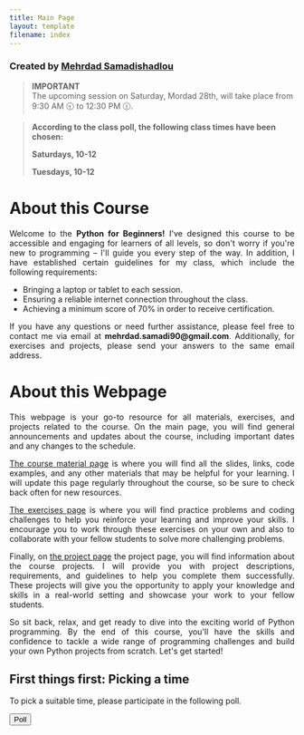 ```yaml
---
title: Main Page
layout: template
filename: index
--- 
```


### Created by <a href="https://github.com/MehrdadSamadishadlou">Mehrdad Samadishadlou</a>

> **IMPORTANT**  
> The upcoming session on Saturday, Mordad 28th, will take place from 9:30 AM 🕤  to 12:30 PM 🕧.


> **According to the class poll, the following class times have been chosen:**
> 
> **Saturdays, 10-12**
> 
> **Tuesdays, 10-12**


# About this Course

<p style='text-align: justify;'> 
Welcome to the <b>Python for Beginners!</b>  I've designed this course to be accessible and engaging for learners of all levels, so don't worry if you're new to programming – I'll guide you every step of the way. In addition, I have established certain guidelines for my class, which include the following requirements:
</p>

  - Bringing a laptop or tablet to each session.
  - Ensuring a reliable internet connection throughout the class.
  - Achieving a minimum score of 70% in order to receive certification.
  
<p style='text-align: justify;'> 
If you have any questions or need further assistance, please feel free to contact me via email at <b>mehrdad.samadi90@gmail.com</b>. Additionally, for exercises and projects, please send your answers to the same email address.
</p>

# About this Webpage

<p style='text-align: justify;'>
This webpage is your go-to resource for all materials, exercises, and projects related to the course. On the main page, you will find general announcements and updates about the course, including important dates and any changes to the schedule.
</p>

<p style='text-align: justify;'>
<a href="https://mehrdadsamadishadlou.github.io/Python_for_Beginners/materials">The course material page</a> is where you will find all the slides, links, code examples, and any other materials that may be helpful for your learning. I will update this page regularly throughout the course, so be sure to check back often for new resources.
</p>

<p style='text-align: justify;'>
<a href="https://mehrdadsamadishadlou.github.io/Python_for_Beginners/nexercises">The exercises page</a> is where you will find practice problems and coding challenges to help you reinforce your learning and improve your skills. I encourage you to work through these exercises on your own and also to collaborate with your fellow students to solve more challenging problems.
</p>

<p style='text-align: justify;'>
Finally, on <a href="https://mehrdadsamadishadlou.github.io/Python_for_Beginners/projects">the project page</a> the project page, you will find information about the course projects. I will provide you with project descriptions, requirements, and guidelines to help you complete them successfully. These projects will give you the opportunity to apply your knowledge and skills in a real-world setting and showcase your work to your fellow students.
</p>

<p style='text-align: justify;'>
So sit back, relax, and get ready to dive into the exciting world of Python programming. By the end of this course, you'll have the skills and confidence to tackle a wide range of programming challenges and build your own Python projects from scratch. Let's get started!
</p>

## First things first: Picking a time

To pick a suitable time, please participate in the following poll.

<a href="https://www.when2meet.com/?20747825-MFjPd" target="_blank"><button>Poll</button></a>
